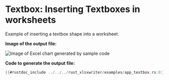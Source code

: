 # Textbox: Inserting Textboxes in worksheets

Example of inserting a textbox shape into a worksheet.

**Image of the output file:**

![Image of Excel chart generated by sample code](../../images/app_textbox.png)


**Code to generate the output file:**

```rust
{{#rustdoc_include ../../../rust_xlsxwriter/examples/app_textbox.rs:8:}}
```